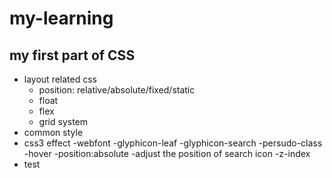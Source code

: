 # my-learning

## my first part of CSS
- layout related css
  - position: relative/absolute/fixed/static
  - float
  - flex
  - grid system
- common style
- css3 effect
-webfont
 -glyphicon-leaf
 -glyphicon-search
-persudo-class
  -hover
-position:absolute
  -adjust the position of search icon
-z-index
- test
  
